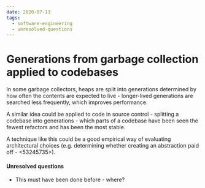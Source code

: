 ```yaml
---
date: 2020-07-13
tags:
  - software-engineering
  - unresolved-questions
---
```


# Generations from garbage collection applied to codebases
In some garbage collectors, heaps are split into generations determined by how often the contents
are expected to live - longer-lived generations are searched less frequently, which improves
performance.

A similar idea could be applied to code in source control - splitting a codebase into
generations - which parts of a codebase have been seen the fewest refactors and has been the most
stable.

A technique like this could be a good empirical way of evaluating architectural choices (e.g.
determining whether creating an abstraction paid off - <53245735>).

#### Unresolved questions
- This must have been done before - where?
